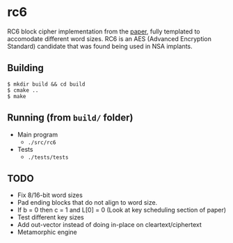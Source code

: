 # rc6

RC6 block cipher implementation from the [paper](doc/586cc5d356330aef8a868aaa6c9bee493796.pdf), fully templated to accomodate different word sizes. RC6 is an AES (Advanced Encryption Standard) candidate that was found being used in NSA implants.

## Building

```
$ mkdir build && cd build
$ cmake ..
$ make
```

## Running (from `build/` folder)

* Main program
    - `./src/rc6`
* Tests
    - `./tests/tests`

## TODO

* Fix 8/16-bit word sizes
* Pad ending blocks that do not align to word size.
* If b = 0 then c = 1 and L[0] = 0 (Look at key scheduling section of paper)
* Test different key sizes
* Add out-vector instead of doing in-place on cleartext/ciphertext
* Metamorphic engine
